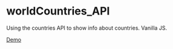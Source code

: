 # worldCountries_API
Using the countries API to show info about countries. Vanilla JS.

[Demo](https://obymanyando.github.io/countries_API/)
